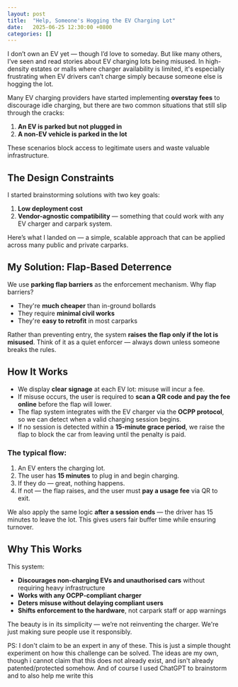```yaml
---
layout: post
title:  "Help, Someone's Hogging the EV Charging Lot"
date:   2025-06-25 12:30:00 +0800
categories: []
---
```


I don’t own an EV yet — though I’d love to someday. But like many others, I’ve seen and read stories about EV charging lots being misused. In high-density estates or malls where charger availability is limited, it's especially frustrating when EV drivers can’t charge simply because someone else is hogging the lot.

Many EV charging providers have started implementing **overstay fees** to discourage idle charging, but there are two common situations that still slip through the cracks:

1. **An EV is parked but not plugged in**  
2. **A non-EV vehicle is parked in the lot**

These scenarios block access to legitimate users and waste valuable infrastructure.

## The Design Constraints

I started brainstorming solutions with two key goals:

1. **Low deployment cost**  
2. **Vendor-agnostic compatibility** — something that could work with any EV charger and carpark system.

Here’s what I landed on — a simple, scalable approach that can be applied across many public and private carparks.

## My Solution: Flap-Based Deterrence

We use **parking flap barriers** as the enforcement mechanism. Why flap barriers?

- They're **much cheaper** than in-ground bollards  
- They require **minimal civil works**  
- They're **easy to retrofit** in most carparks  

Rather than preventing entry, the system **raises the flap only if the lot is misused**. Think of it as a quiet enforcer — always down unless someone breaks the rules.

## How It Works

- We display **clear signage** at each EV lot: misuse will incur a fee.
- If misuse occurs, the user is required to **scan a QR code and pay the fee online** before the flap will lower.
- The flap system integrates with the EV charger via the **OCPP protocol**, so we can detect when a valid charging session begins.
- If no session is detected within a **15-minute grace period**, we raise the flap to block the car from leaving until the penalty is paid.

### The typical flow:
1. An EV enters the charging lot.
2. The user has **15 minutes** to plug in and begin charging.
3. If they do — great, nothing happens.
4. If not — the flap raises, and the user must **pay a usage fee** via QR to exit.

We also apply the same logic **after a session ends** — the driver has 15 minutes to leave the lot. This gives users fair buffer time while ensuring turnover.

## Why This Works

This system:
- **Discourages non-charging EVs and unauthorised cars** without requiring heavy infrastructure
- **Works with any OCPP-compliant charger**
- **Deters misuse without delaying compliant users**
- **Shifts enforcement to the hardware**, not carpark staff or app warnings

The beauty is in its simplicity — we’re not reinventing the charger. We're just making sure people use it responsibly.

PS: I don't claim to be an expert in any of these. This is just a simple thought experiment on how this challenge can be solved. The ideas are my own, though i cannot claim that this does not already exist, and isn't already patented/protected somehow. And of course I used ChatGPT to brainstorm and to also help me write this

